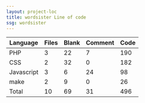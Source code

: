 ```yaml
---
layout: project-loc
title: wordsister Line of code
ssg: wordsister
---
```

<div class="table-responsive">
<table class="table">
<thead><tr>
<th>Language</th>
<th>Files</th>
<th>Blank</th>
<th>Comment</th>
<th>Code</th>
</tr></thead><tbody>
<tr><td>PHP</td><td> 3</td><td> 22</td><td> 7</td><td> 190</td></tr>
<tr><td>CSS</td><td> 2</td><td> 32</td><td> 0</td><td> 182</td></tr>
<tr><td>Javascript</td><td> 3</td><td> 6</td><td> 24</td><td> 98</td></tr>
<tr><td>make</td><td> 2</td><td> 9</td><td> 0</td><td> 26</td></tr>
<tr><td>Total</td><td>10</td><td>69</td><td>31</td><td>496</td></tr>
</tbody></table></div>
